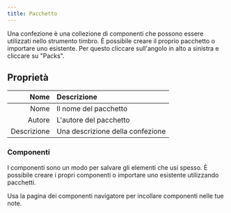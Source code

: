 ```yaml
---
title: Pacchetto
---
```


Una confezione è una collezione di componenti che possono essere utilizzati nello strumento timbro. È possibile creare il proprio pacchetto o importare uno esistente. Per questo cliccare sull'angolo in alto a sinistra e cliccare su "Packs".

## Proprietà

|        Nome | Descrizione                      |
| ----------: | :------------------------------- |
|        Nome | Il nome del pacchetto            |
|      Autore | L'autore del pacchetto           |
| Descrizione | Una descrizione della confezione |

### Componenti

I componenti sono un modo per salvare gli elementi che usi spesso. È possibile creare i propri componenti o importare uno esistente utilizzando pacchetti.

Usa la pagina dei componenti navigatore per incollare componenti nelle tue note.
